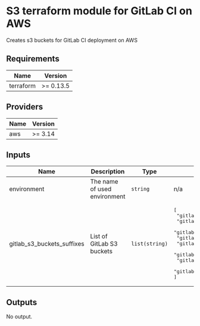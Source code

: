 # S3 terraform module for GitLab CI on AWS
  
Creates s3 buckets for GitLab CI deployment on AWS

## Requirements

| Name | Version |
|------|---------|
| terraform | >= 0.13.5 |

## Providers

| Name | Version |
|------|---------|
| aws | >= 3.14 |

## Inputs

| Name | Description | Type | Default | Required |
|------|-------------|------|---------|:--------:|
| environment | The name of used environment | `string` | n/a | yes |
| gitlab\_s3\_buckets\_suffixes | List of GitLab S3 buckets | `list(string)` | <pre>[<br>  "gitlab-artifacts",<br>  "gitlab-external-diffs",<br>  "gitlab-lfs-objects",<br>  "gitlab-uploads",<br>  "gitlab-packages",<br>  "gitlab-dependency-proxy",<br>  "gitlab-terraform-state",<br>  "gitlab-backup"<br>]</pre> | no |

## Outputs

No output.

